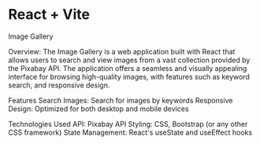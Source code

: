 # React + Vite

Image Gallery

Overview:
The Image Gallery is a web application built with React that allows users to search and view images from a vast collection provided by the Pixabay API. The application offers a seamless and visually appealing interface for browsing high-quality images, with features such as keyword search, and responsive design.

Features
Search Images: Search for images by keywords
Responsive Design: Optimized for both desktop and mobile devices

Technologies Used
API: Pixabay API
Styling: CSS, Bootstrap (or any other CSS framework)
State Management: React's useState and useEffect hooks
